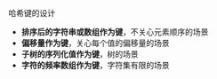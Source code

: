哈希键的设计

- **排序后的字符串或数组作为键**，不关心元素顺序的场景
- **偏移量作为键**，关心每个值的偏移量的场景
- **子树的序列化值作为键**，树的场景
- **字符的频率数组作为键**，字符集有限的场景
